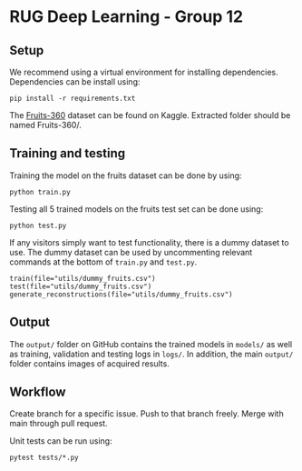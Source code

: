 # RUG Deep Learning - Group 12

## Setup
We recommend using a virtual environment for installing dependencies. Dependencies can be install using:
```
pip install -r requirements.txt
```
The [Fruits-360](https://www.kaggle.com/datasets/moltean/fruits) dataset can be found on Kaggle.
Extracted folder should be named Fruits-360/.

## Training and testing
Training the model on the fruits dataset can be done by using:
```
python train.py
```
Testing all 5 trained models on the fruits test set can be done using:
```
python test.py
```
If any visitors simply want to test functionality, there is a dummy dataset to use. The dummy dataset can be used by uncommenting relevant
commands at the bottom of `train.py` and `test.py`.
```
train(file="utils/dummy_fruits.csv")
test(file="utils/dummy_fruits.csv")
generate_reconstructions(file="utils/dummy_fruits.csv")
```

## Output
The `output/` folder on GitHub contains the trained models in `models/` as well as training, validation and testing logs in `logs/`. In addition,
the main `output/` folder contains images of acquired results.

## Workflow
Create branch for a specific issue. Push to that branch freely. Merge with main through pull request.

Unit tests can be run using:
```
pytest tests/*.py
```
